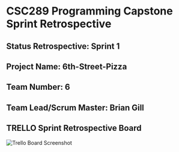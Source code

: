 # CSC289 Programming Capstone Sprint Retrospective

## Status Retrospective:  Sprint 1

## Project Name: 6th-Street-Pizza

## Team Number: 6

## Team Lead/Scrum Master: Brian Gill

## TRELLO Sprint Retrospective Board
![Trello Board Screenshot]()
